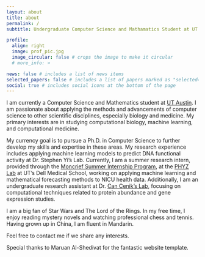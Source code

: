 ```yaml
---
layout: about
title: about
permalink: /
subtitle: Undergraduate Computer Science and Mathamatics Student at UT Austin

profile:
  align: right
  image: prof_pic.jpg
  image_circular: false # crops the image to make it circular
  # more_info: >

news: false # includes a list of news items
selected_papers: false # includes a list of papers marked as "selected={true}"
social: true # includes social icons at the bottom of the page
---
```


I am currently a Computer Science and Mathematics student at [UT Austin](https://www.utexas.edu/). I am passionate about applying the methods and advancements of computer science to other scientific disciplines, especially biology and medicine. My primary interests are in studying computational biology, machine learning, and computational medicine.

My currency goal is to pursue a Ph.D. in Computer Science to further develop my skills and expertise in these areas. My research experience includes applying machine learning models to predict DNA functional activity at Dr. Stephen Yi’s Lab. Currently, I am a summer research intern, provided through the [Moncrief Summer Internship Program](https://oden.utexas.edu/academics/undergraduates/moncrief-summer-internship/), at the [PHYZ Lab](https://phyzlab.org/) at UT’s Dell Medical School, working on applying machine learning and mathematical forecasting methods to NICU health data. Additionally, I am an undergraduate research assistant at Dr. [Can Cenik’s Lab](https://ceniklab.github.io/), focusing on computational techniques related to protein abundance and gene expression studies.

I am a big fan of Star Wars and The Lord of the Rings. In my free time, I enjoy reading mystery novels and watching professional chess and tennis. Having grown up in China, I am fluent in Mandarin.

Feel free to contact me if we share any interests.

Special thanks to Maruan Al-Shedivat for the fantastic website template.



<!-- Hello, testing, testing. 

Write your biography here. Tell the world about yourself. Link to your favorite [subreddit](http://reddit.com). You can put a picture in, too. The code is already in, just name your picture `prof_pic.jpg` and put it in the `img/` folder.

Put your address / P.O. box / other info right below your picture. You can also disable any of these elements by editing `profile` property of the YAML header of your `_pages/about.md`. Edit `_bibliography/papers.bib` and Jekyll will render your [publications page](/al-folio/publications/) automatically.

Link to your social media connections, too. This theme is set up to use [Font Awesome icons](https://fontawesome.com/) and [Academicons](https://jpswalsh.github.io/academicons/), like the ones below. Add your Facebook, Twitter, LinkedIn, Google Scholar, or just disable all of them. -->
